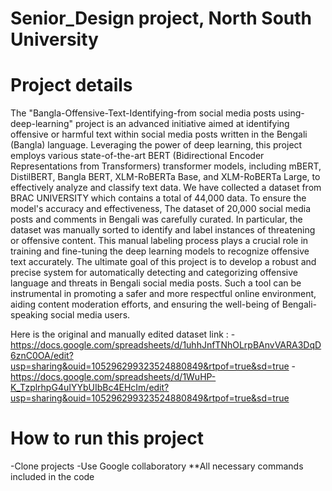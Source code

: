 # Senior_Design project, North South University 
# Project details 
The "Bangla-Offensive-Text-Identifying-from social media posts using-deep-learning" project is an advanced initiative aimed at identifying offensive or harmful text within social media posts written in the Bengali (Bangla) language. Leveraging the power of deep learning, this project employs various state-of-the-art BERT (Bidirectional Encoder Representations from Transformers) transformer models, including mBERT, DistilBERT, Bangla BERT, XLM-RoBERTa Base, and XLM-RoBERTa Large, to effectively analyze and classify text data.
We have collected a dataset from BRAC UNIVERSITY which contains a total of 44,000 data. To ensure the model's accuracy and effectiveness, The dataset of 20,000 social media posts and comments in Bengali was carefully curated. In particular, the dataset was manually sorted to identify and label instances of threatening or offensive content. This manual labeling process plays a crucial role in training and fine-tuning the deep learning models to recognize offensive text accurately.
The ultimate goal of this project is to develop a robust and precise system for automatically detecting and categorizing offensive language and threats in Bengali social media posts. Such a tool can be instrumental in promoting a safer and more respectful online environment, aiding content moderation efforts, and ensuring the well-being of Bengali-speaking social media users.

Here is the original and manually edited dataset link :
-https://docs.google.com/spreadsheets/d/1uhhJnfTNhOLrpBAnvVARA3DqD6znC0OA/edit?usp=sharing&ouid=105296299323524880849&rtpof=true&sd=true
-https://docs.google.com/spreadsheets/d/1WuHP-K_TzplrhpG4uIYYbUIbBc4EHcIm/edit?usp=sharing&ouid=105296299323524880849&rtpof=true&sd=true

# How to run this project
-Clone projects
-Use Google collaboratory 
**All necessary commands included in the code
